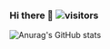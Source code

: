 ### Hi there 👋  ![visitors](https://visitor-badge.glitch.me/badge?page_id=rootedbox.github.profile)

![Anurag's GitHub stats](https://github-readme-stats.vercel.app/api?username=rootedbox&count_private=true)

<!--
**rootedbox/rootedbox** is a ✨ _special_ ✨ repository because its `README.md` (this file) appears on your GitHub profile.

Here are some ideas to get you started:

- 🔭 I’m currently working on ...
- 🌱 I’m currently learning ...
- 👯 I’m looking to collaborate on ...
- 🤔 I’m looking for help with ...
- 💬 Ask me about ...
- 📫 How to reach me: ...
- 😄 Pronouns: ...
- ⚡ Fun fact: ...
-->
